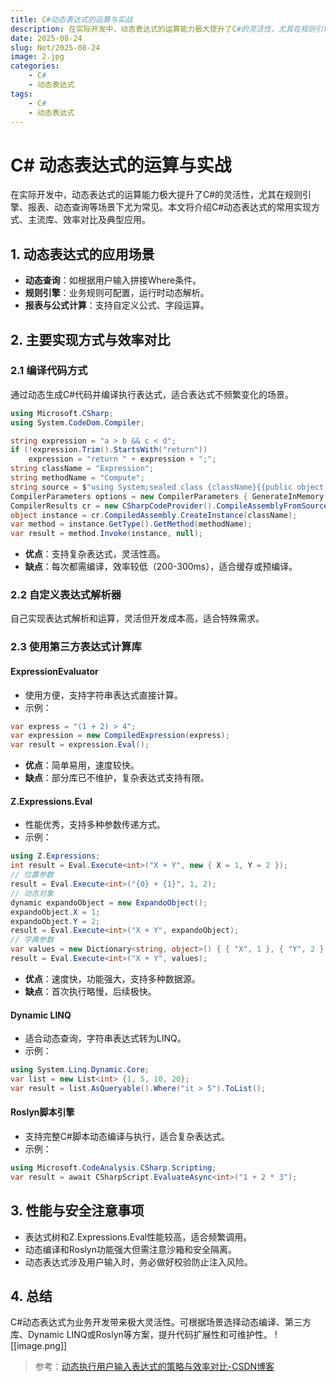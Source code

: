 ```yaml
---
title: C#动态表达式的运算与实战
description: 在实际开发中，动态表达式的运算能力极大提升了C#的灵活性，尤其在规则引擎、报表、动态查询等场景下尤为常见。本文将介绍C#动态表达式的常用实现方式、主流库、效率对比及典型应用。
date: 2025-08-24
slug: Net/2025-08-24
image: 2.jpg
categories:
    - C#
    - 动态表达式
tags:
    - C#
    - 动态表达式
---
```


# C# 动态表达式的运算与实战

在实际开发中，动态表达式的运算能力极大提升了C#的灵活性，尤其在规则引擎、报表、动态查询等场景下尤为常见。本文将介绍C#动态表达式的常用实现方式、主流库、效率对比及典型应用。

## 1. 动态表达式的应用场景
- **动态查询**：如根据用户输入拼接Where条件。
- **规则引擎**：业务规则可配置，运行时动态解析。
- **报表与公式计算**：支持自定义公式、字段运算。

## 2. 主要实现方式与效率对比

### 2.1 编译代码方式
通过动态生成C#代码并编译执行表达式，适合表达式不频繁变化的场景。

```csharp
using Microsoft.CSharp;
using System.CodeDom.Compiler;

string expression = "a > b && c < d";
if (!expression.Trim().StartsWith("return"))
    expression = "return " + expression + ";";
string className = "Expression";
string methodName = "Compute";
string source = $"using System;sealed class {className}{{public object {methodName}(){{{expression}}}}}";
CompilerParameters options = new CompilerParameters { GenerateInMemory = true, GenerateExecutable = false };
CompilerResults cr = new CSharpCodeProvider().CompileAssemblyFromSource(options, source);
object instance = cr.CompiledAssembly.CreateInstance(className);
var method = instance.GetType().GetMethod(methodName);
var result = method.Invoke(instance, null);
```

- **优点**：支持复杂表达式，灵活性高。
- **缺点**：每次都需编译，效率较低（200-300ms），适合缓存或预编译。

### 2.2 自定义表达式解析器
自己实现表达式解析和运算，灵活但开发成本高，适合特殊需求。

### 2.3 使用第三方表达式计算库

#### ExpressionEvaluator
- 使用方便，支持字符串表达式直接计算。
- 示例：
```csharp
var express = "(1 + 2) > 4";
var expression = new CompiledExpression(express);
var result = expression.Eval();
```
- **优点**：简单易用，速度较快。
- **缺点**：部分库已不维护，复杂表达式支持有限。

#### Z.Expressions.Eval
- 性能优秀，支持多种参数传递方式。
- 示例：
```csharp
using Z.Expressions;
int result = Eval.Execute<int>("X + Y", new { X = 1, Y = 2 });
// 位置参数
result = Eval.Execute<int>("{0} + {1}", 1, 2);
// 动态对象
dynamic expandoObject = new ExpandoObject();
expandoObject.X = 1;
expandoObject.Y = 2;
result = Eval.Execute<int>("X + Y", expandoObject);
// 字典参数
var values = new Dictionary<string, object>() { { "X", 1 }, { "Y", 2 } };
result = Eval.Execute<int>("X + Y", values);
```
- **优点**：速度快，功能强大，支持多种数据源。
- **缺点**：首次执行略慢，后续极快。

#### Dynamic LINQ
- 适合动态查询，字符串表达式转为LINQ。
- 示例：
```csharp
using System.Linq.Dynamic.Core;
var list = new List<int> {1, 5, 10, 20};
var result = list.AsQueryable().Where("it > 5").ToList();
```

#### Roslyn脚本引擎
- 支持完整C#脚本动态编译与执行，适合复杂表达式。
- 示例：
```csharp
using Microsoft.CodeAnalysis.CSharp.Scripting;
var result = await CSharpScript.EvaluateAsync<int>("1 + 2 * 3");
```

## 3. 性能与安全注意事项
- 表达式树和Z.Expressions.Eval性能较高，适合频繁调用。
- 动态编译和Roslyn功能强大但需注意沙箱和安全隔离。
- 动态表达式涉及用户输入时，务必做好校验防止注入风险。

## 4. 总结
C#动态表达式为业务开发带来极大灵活性。可根据场景选择动态编译、第三方库、Dynamic LINQ或Roslyn等方案，提升代码扩展性和可维护性。
![[image.png]]


> 参考：[动态执行用户输入表达式的策略与效率对比-CSDN博客](https://blog.csdn.net/qq_21162349/article/details/128645022)